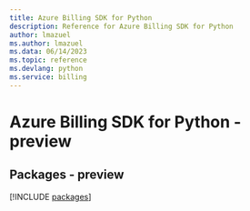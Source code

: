 ```yaml
---
title: Azure Billing SDK for Python
description: Reference for Azure Billing SDK for Python
author: lmazuel
ms.author: lmazuel
ms.data: 06/14/2023
ms.topic: reference
ms.devlang: python
ms.service: billing
---
```

# Azure Billing SDK for Python - preview
## Packages - preview
[!INCLUDE [packages](billing-index.md)]